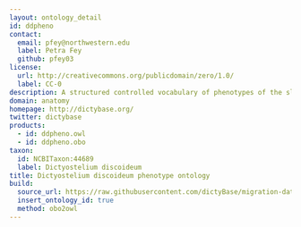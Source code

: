 ```yaml
---
layout: ontology_detail
id: ddpheno
contact:
  email: pfey@northwestern.edu
  label: Petra Fey
  github: pfey03
license:
  url: http://creativecommons.org/publicdomain/zero/1.0/
  label: CC-0
description: A structured controlled vocabulary of phenotypes of the slime-mould <i>Dictyostelium discoideum</i>.
domain: anatomy
homepage: http://dictybase.org/
twitter: dictybase
products:
  - id: ddpheno.owl
  - id: ddpheno.obo
taxon:
  id: NCBITaxon:44689
  label: Dictyostelium discoideum
title: Dictyostelium discoideum phenotype ontology
build:
  source_url: https://raw.githubusercontent.com/dictyBase/migration-data/master/ontologies/dicty_phenotypes.obo
  insert_ontology_id: true
  method: obo2owl
---
```



